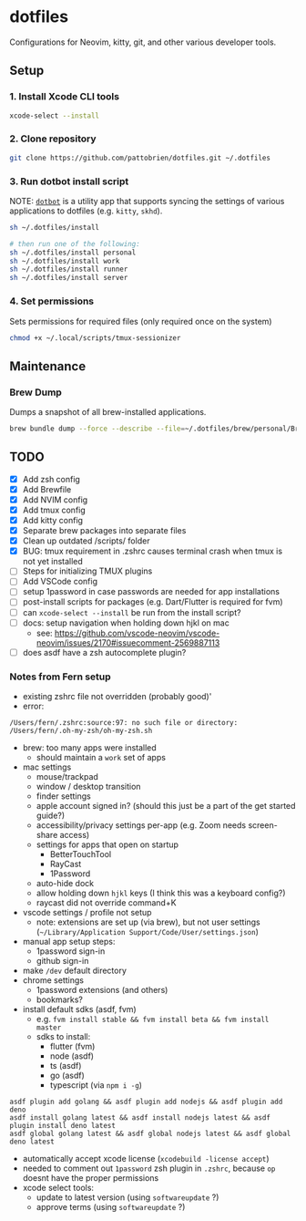 # dotfiles

Configurations for Neovim, kitty, git, and other various developer tools.

## Setup

### 1. Install Xcode CLI tools

```sh
xcode-select --install
```

### 2. Clone repository

```sh
git clone https://github.com/pattobrien/dotfiles.git ~/.dotfiles
```

### 3. Run dotbot install script

NOTE: [`dotbot`](https://github.com/anishathalye/dotbot) is a utility app that
supports syncing the settings of various applications to dotfiles (e.g. `kitty`,
`skhd`).

```sh
sh ~/.dotfiles/install

# then run one of the following:
sh ~/.dotfiles/install personal
sh ~/.dotfiles/install work
sh ~/.dotfiles/install runner
sh ~/.dotfiles/install server
```

### 4. Set permissions

Sets permissions for required files (only required once on the system)

```sh
chmod +x ~/.local/scripts/tmux-sessionizer
```

## Maintenance

### Brew Dump

Dumps a snapshot of all brew-installed applications.

```sh
brew bundle dump --force --describe --file=~/.dotfiles/brew/personal/Brewfile
```

## TODO

- [x] Add zsh config
- [x] Add Brewfile
- [x] Add NVIM config
- [x] Add tmux config
- [x] Add kitty config
- [x] Separate brew packages into separate files
- [x] Clean up outdated /scripts/ folder
- [x] BUG: tmux requirement in .zshrc causes terminal crash when tmux is not yet
      installed
- [ ] Steps for initializing TMUX plugins
- [ ] Add VSCode config
- [ ] setup 1password in case passwords are needed for app installations
- [ ] post-install scripts for packages (e.g. Dart/Flutter is required for fvm)
- [ ] can `xcode-select --install` be run from the install script?
- [ ] docs: setup navigation when holding down hjkl on mac
  - see:
    https://github.com/vscode-neovim/vscode-neovim/issues/2170#issuecomment-2569887113
- [ ] does asdf have a zsh autocomplete plugin?

### Notes from Fern setup

- existing zshrc file not overridden (probably good)'
- error:

```
/Users/fern/.zshrc:source:97: no such file or directory: /Users/fern/.oh-my-zsh/oh-my-zsh.sh
```

- brew: too many apps were installed
  - should maintain a `work` set of apps
- mac settings
  - mouse/trackpad
  - window / desktop transition 
  - finder settings
  - apple account signed in? (should this just be a part of the get started guide?)
  - accessibility/privacy settings per-app (e.g. Zoom needs screen-share access)
  - settings for apps that open on startup
    - BetterTouchTool
    - RayCast
    - 1Password
  - auto-hide dock
  - allow holding down `hjkl` keys (I think this was a keyboard config?)
  - raycast did not override command+K
- vscode settings / profile not setup
  - note: extensions are set up (via brew), but not user settings (`~/Library/Application Support/Code/User/settings.json`)
- manual app setup steps:
  - 1password sign-in
  - github sign-in
- make `/dev` default directory
- chrome settings
  - 1password extensions (and others)
  - bookmarks?
- install default sdks (asdf, fvm)
  - e.g. `fvm install stable && fvm install beta && fvm install master`
  - sdks to install:
    - flutter (fvm)
    - node (asdf)
    - ts (asdf)
    - go (asdf)
    - typescript (via `npm i -g`)
```console
asdf plugin add golang && asdf plugin add nodejs && asdf plugin add deno
asdf install golang latest && asdf install nodejs latest && asdf plugin install deno latest
asdf global golang latest && asdf global nodejs latest && asdf global deno latest
```
- automatically accept xcode license (`xcodebuild -license accept`)
- needed to comment out `1password` zsh plugin in `.zshrc`, because `op` doesnt
  have the proper permissions
- xcode select tools:
  - update to latest version (using `softwareupdate` ?)
  - approve terms (using `softwareupdate` ?)
